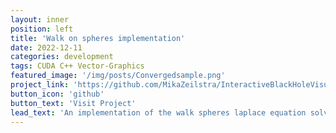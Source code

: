 ```yaml
---
layout: inner
position: left
title: 'Walk on spheres implementation'
date: 2022-12-11
categories: development
tags: CUDA C++ Vector-Graphics
featured_image: '/img/posts/Convergedsample.png'
project_link: 'https://github.com/MikaZeilstra/InteractiveBlackHoleVisualization'
button_icon: 'github'
button_text: 'Visit Project'
lead_text: 'An implementation of the walk spheres laplace equation solver to render diffusion curves.'
---
```

